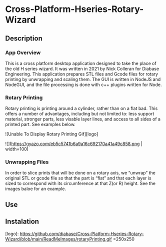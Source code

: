 # Cross-Platform-Hseries-Rotary-Wizard

## Description
### App Overview
This is a cross platform desktop application designed to take the place of the old H series wizard. It was written in 2021 by Nick Colleran for Diabase Engineering.
This application prepares STL files and Gcode files for rotary printing by unwrapping and scaling them. The GUI is written in NodeJS and NodeGUI, and the file processing is done with c++ plugins written for Node.
### Rotary Printing
Rotary printing is printing around a cylinder, rather than on a flat bad. This offers a number of advantages, including but not limited to: less support material, stronger parts, less visable layer lines, and access to all sides of a printed part. See examples below.

![Unable To Display Rotary Printing Gif][logo]

![](https://gyazo.com/eb5c5741b6a9a16c692170a41a49c858.png | width=100)

### Unwrapping Files
In order to slice prints that will be done on a rotary axis, we “unwrap” the original STL or gcode file so that the part is “flat” and that each layer is sized to correspond with its circumference at that Z(or R) height. See the images baloe for an example. 
## Use

## Instalation


[logo]: https://github.com/diabase/Cross-Platform-Hseries-Rotary-Wizard/blob/main/ReadMeImages/rotaryPrinting.gif =250x250

